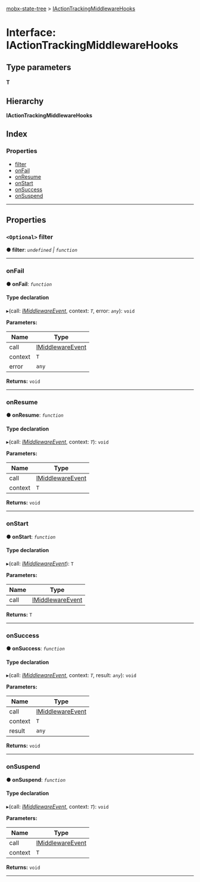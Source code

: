 [mobx-state-tree](../README.md) > [IActionTrackingMiddlewareHooks](../interfaces/iactiontrackingmiddlewarehooks.md)

# Interface: IActionTrackingMiddlewareHooks

## Type parameters
#### T 
## Hierarchy

**IActionTrackingMiddlewareHooks**

## Index

### Properties

* [filter](iactiontrackingmiddlewarehooks.md#filter)
* [onFail](iactiontrackingmiddlewarehooks.md#onfail)
* [onResume](iactiontrackingmiddlewarehooks.md#onresume)
* [onStart](iactiontrackingmiddlewarehooks.md#onstart)
* [onSuccess](iactiontrackingmiddlewarehooks.md#onsuccess)
* [onSuspend](iactiontrackingmiddlewarehooks.md#onsuspend)

---

## Properties

<a id="filter"></a>

### `<Optional>` filter

**● filter**: *`undefined` \| `function`*

___
<a id="onfail"></a>

###  onFail

**● onFail**: *`function`*

#### Type declaration
▸(call: *[IMiddlewareEvent](../#imiddlewareevent)*, context: *`T`*, error: *`any`*): `void`

**Parameters:**

| Name | Type |
| ------ | ------ |
| call | [IMiddlewareEvent](../#imiddlewareevent) |
| context | `T` |
| error | `any` |

**Returns:** `void`

___
<a id="onresume"></a>

###  onResume

**● onResume**: *`function`*

#### Type declaration
▸(call: *[IMiddlewareEvent](../#imiddlewareevent)*, context: *`T`*): `void`

**Parameters:**

| Name | Type |
| ------ | ------ |
| call | [IMiddlewareEvent](../#imiddlewareevent) |
| context | `T` |

**Returns:** `void`

___
<a id="onstart"></a>

###  onStart

**● onStart**: *`function`*

#### Type declaration
▸(call: *[IMiddlewareEvent](../#imiddlewareevent)*): `T`

**Parameters:**

| Name | Type |
| ------ | ------ |
| call | [IMiddlewareEvent](../#imiddlewareevent) |

**Returns:** `T`

___
<a id="onsuccess"></a>

###  onSuccess

**● onSuccess**: *`function`*

#### Type declaration
▸(call: *[IMiddlewareEvent](../#imiddlewareevent)*, context: *`T`*, result: *`any`*): `void`

**Parameters:**

| Name | Type |
| ------ | ------ |
| call | [IMiddlewareEvent](../#imiddlewareevent) |
| context | `T` |
| result | `any` |

**Returns:** `void`

___
<a id="onsuspend"></a>

###  onSuspend

**● onSuspend**: *`function`*

#### Type declaration
▸(call: *[IMiddlewareEvent](../#imiddlewareevent)*, context: *`T`*): `void`

**Parameters:**

| Name | Type |
| ------ | ------ |
| call | [IMiddlewareEvent](../#imiddlewareevent) |
| context | `T` |

**Returns:** `void`

___

